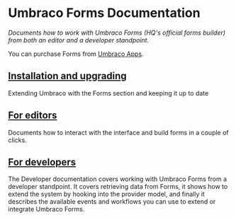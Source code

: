# Umbraco Forms Documentation

_Documents how to work with Umbraco Forms (HQ's official forms builder) from both an editor and a developer standpoint._

You can purchase Forms from [Umbraco Apps](https://umbraco.com/apps/umbraco-forms/).

## [Installation and upgrading](Installation/index.md)
Extending Umbraco with the Forms section and keeping it up to date

## [For editors](Editor/index.md)
Documents how to interact with the interface and build forms in a couple of clicks.

## [For developers](Developer/index.md)
The Developer documentation covers working with Umbraco Forms from a developer standpoint. It covers retrieving data from Forms, it shows how to extend the system by hooking into the provider model, and finally it describes the available events and workflows you can use to extend or integrate Umbraco Forms. 
